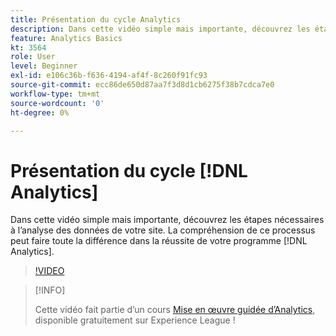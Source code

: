 ```yaml
---
title: Présentation du cycle Analytics
description: Dans cette vidéo simple mais importante, découvrez les étapes nécessaires à lʼanalyse des données de votre site. La compréhension de ce processus peut faire toute la différence dans la réussite de votre programme Analytics.
feature: Analytics Basics
kt: 3564
role: User
level: Beginner
exl-id: e106c36b-f636-4194-af4f-8c260f91fc93
source-git-commit: ecc86de650d87aa7f3d8d1cb6275f38b7cdca7e0
workflow-type: tm+mt
source-wordcount: '0'
ht-degree: 0%

---
```


# Présentation du cycle [!DNL Analytics]

Dans cette vidéo simple mais importante, découvrez les étapes nécessaires à lʼanalyse des données de votre site. La compréhension de ce processus peut faire toute la différence dans la réussite de votre programme [!DNL Analytics].

>[!VIDEO](https://video.tv.adobe.com/v/28950/?quality=12&learn=on)

>[!INFO]
>
> Cette vidéo fait partie d’un cours [Mise en œuvre guidée d’Analytics](https://experienceleague.adobe.com/?recommended=Analytics-D-1-2019.1), disponible gratuitement sur Experience League !